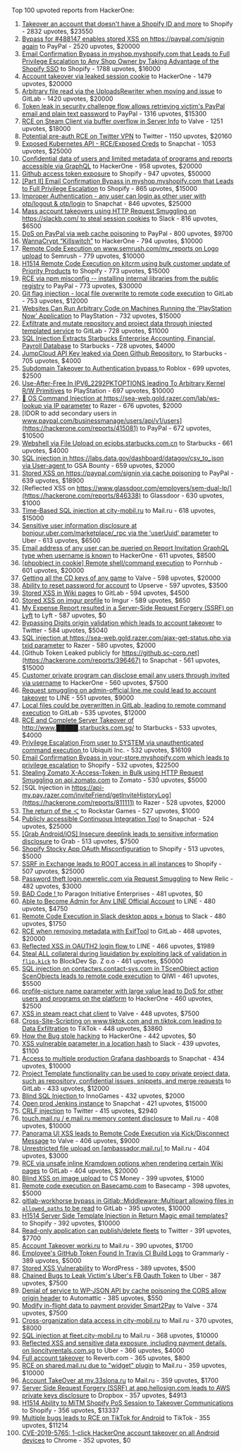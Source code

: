 Top 100 upvoted reports from HackerOne:

1. [Takeover an account that doesn't have a Shopify ID and more](https://hackerone.com/reports/867513) to Shopify - 2832 upvotes, $23550
2. [Bypass for #488147 enables stored XSS on https://paypal.com/signin again](https://hackerone.com/reports/510152) to PayPal - 2520 upvotes, $20000
3. [Email Confirmation Bypass in myshop.myshopify.com that Leads to Full Privilege Escalation to Any Shop Owner by Taking Advantage of the Shopify SSO](https://hackerone.com/reports/791775) to Shopify - 1788 upvotes, $16000
4. [Account takeover via leaked session cookie](https://hackerone.com/reports/745324) to HackerOne - 1479 upvotes, $20000
5. [Arbitrary file read via the UploadsRewriter when moving and issue](https://hackerone.com/reports/827052) to GitLab - 1420 upvotes, $20000
6. [Token leak in security challenge flow allows retrieving victim's PayPal email and plain text password](https://hackerone.com/reports/739737) to PayPal - 1316 upvotes, $15300
7. [RCE on Steam Client via buffer overflow in Server Info](https://hackerone.com/reports/470520) to Valve - 1251 upvotes, $18000
8. [Potential pre-auth RCE on Twitter VPN](https://hackerone.com/reports/591295) to Twitter - 1150 upvotes, $20160
9. [Exposed Kubernetes API - RCE/Exposed Creds](https://hackerone.com/reports/455645) to Snapchat - 1053 upvotes, $25000
10. [Confidential data of users and limited metadata of programs and reports accessible via GraphQL](https://hackerone.com/reports/489146) to HackerOne - 958 upvotes, $20000
11. [Github access token exposure](https://hackerone.com/reports/1087489) to Shopify - 947 upvotes, $50000
12. [[Part II] Email Confirmation Bypass in myshop.myshopify.com that Leads to Full Privilege Escalation](https://hackerone.com/reports/796808) to Shopify - 865 upvotes, $15000
13. [Improper Authentication - any user can login as other user with otp/logout & otp/login](https://hackerone.com/reports/921780) to Snapchat - 846 upvotes, $25000
14. [Mass account takeovers using HTTP Request Smuggling on https://slackb.com/ to steal session cookies](https://hackerone.com/reports/737140) to Slack - 816 upvotes, $6500
15. [DoS on PayPal via web cache poisoning](https://hackerone.com/reports/622122) to PayPal - 800 upvotes, $9700
16. [WannaCrypt “Killswitch”](https://hackerone.com/reports/228648) to HackerOne - 794 upvotes, $10000
17. [Remote Code Execution on www.semrush.com/my_reports on Logo upload](https://hackerone.com/reports/403417) to Semrush - 779 upvotes, $10000
18. [H1514 Remote Code Execution on kitcrm using bulk customer update of Priority Products](https://hackerone.com/reports/422944) to Shopify - 773 upvotes, $15000
19. [RCE via npm misconfig -- installing internal libraries from the public registry](https://hackerone.com/reports/925585) to PayPal - 773 upvotes, $30000
20. [Git flag injection - local file overwrite to remote code execution](https://hackerone.com/reports/658013) to GitLab - 753 upvotes, $12000
21. [Websites Can Run Arbitrary Code on Machines Running the 'PlayStation Now' Application](https://hackerone.com/reports/873614) to PlayStation - 732 upvotes, $15000
22. [Exfiltrate and mutate repository and project data through injected templated service](https://hackerone.com/reports/446585) to GitLab - 728 upvotes, $11000
23. [SQL Injection Extracts Starbucks Enterprise Accounting, Financial, Payroll Database](https://hackerone.com/reports/531051) to Starbucks - 728 upvotes, $4000
24. [JumpCloud API Key leaked via Open Github Repository.](https://hackerone.com/reports/716292) to Starbucks - 705 upvotes, $4000
25. [Subdomain Takeover to Authentication bypass ](https://hackerone.com/reports/335330) to Roblox - 699 upvotes, $2500
26. [Use-After-Free In IPV6_2292PKTOPTIONS leading To Arbitrary Kernel R/W Primitives](https://hackerone.com/reports/826026) to PlayStation - 697 upvotes, $10000
27. [🐞 OS Command Injection at https://sea-web.gold.razer.com/lab/ws-lookup via IP parameter](https://hackerone.com/reports/821962) to Razer - 676 upvotes, $2000
28. [IDOR to add secondary users in www.paypal.com/businessmanage/users/api/v1/users](https://hackerone.com/reports/415081) to PayPal - 672 upvotes, $10500
29. [Webshell via File Upload on ecjobs.starbucks.com.cn](https://hackerone.com/reports/506646) to Starbucks - 661 upvotes, $4000
30. [SQL injection in https://labs.data.gov/dashboard/datagov/csv_to_json via User-agent ](https://hackerone.com/reports/297478) to GSA Bounty - 659 upvotes, $2000
31. [Stored XSS on https://paypal.com/signin via cache poisoning](https://hackerone.com/reports/488147) to PayPal - 639 upvotes, $18900
32. [Reflected XSS on https://www.glassdoor.com/employers/sem-dual-lp/](https://hackerone.com/reports/846338) to Glassdoor - 630 upvotes, $1000
33. [Time-Based SQL injection at city-mobil.ru](https://hackerone.com/reports/868436) to Mail.ru - 618 upvotes, $15000
34. [Sensitive user information disclosure at bonjour.uber.com/marketplace/_rpc via the 'userUuid' parameter](https://hackerone.com/reports/542340) to Uber - 613 upvotes, $6500
35. [Email address of any user can be queried on Report Invitation GraphQL type when username is known](https://hackerone.com/reports/792927) to HackerOne - 611 upvotes, $8500
36. [[phpobject in cookie] Remote shell/command execution](https://hackerone.com/reports/141956) to Pornhub - 601 upvotes, $20000
37. [Getting all the CD keys of any game](https://hackerone.com/reports/391217) to Valve - 598 upvotes, $20000
38. [Ability to reset password for account](https://hackerone.com/reports/322985) to Upserve  - 597 upvotes, $3500
39. [Stored XSS in Wiki pages](https://hackerone.com/reports/526325) to GitLab - 594 upvotes, $4500
40. [Stored XSS on imgur profile](https://hackerone.com/reports/484434) to Imgur - 589 upvotes, $650
41. [My Expense Report resulted in a Server-Side Request Forgery (SSRF) on Lyft](https://hackerone.com/reports/885975) to Lyft - 587 upvotes, $0
42. [Bypassing Digits origin validation which leads to account takeover](https://hackerone.com/reports/129873) to Twitter - 584 upvotes, $5040
43. [SQL injection at https://sea-web.gold.razer.com/ajax-get-status.php via txid parameter](https://hackerone.com/reports/819738) to Razer - 580 upvotes, $2000
44. [Github Token Leaked publicly for https://github.sc-corp.net](https://hackerone.com/reports/396467) to Snapchat - 561 upvotes, $15000
45. [Customer private program can disclose email any users through invited via username](https://hackerone.com/reports/807448) to HackerOne - 560 upvotes, $7500
46. [Request smuggling on admin-official.line.me could lead to account takeover](https://hackerone.com/reports/740037) to LINE - 551 upvotes, $9000
47. [Local files could be overwritten in GitLab, leading to remote command execution](https://hackerone.com/reports/587854) to GitLab - 535 upvotes, $12000
48. [RCE and Complete Server Takeover of http://www.█████.starbucks.com.sg/](https://hackerone.com/reports/502758) to Starbucks - 533 upvotes, $4000
49. [Privilege Escalation From user to SYSTEM via unauthenticated command execution ](https://hackerone.com/reports/544928) to Ubiquiti Inc. - 532 upvotes, $16109
50. [Email Confirmation Bypass in your-store.myshopify.com which leads to privilege escalation](https://hackerone.com/reports/910300) to Shopify - 532 upvotes, $22500
51. [Stealing Zomato X-Access-Token: in Bulk using HTTP Request Smuggling on api.zomato.com](https://hackerone.com/reports/771666) to Zomato - 530 upvotes, $5000
52. [SQL Injection in https://api-my.pay.razer.com/inviteFriend/getInviteHistoryLog](https://hackerone.com/reports/811111) to Razer - 528 upvotes, $2000
53. [The return of the ＜](https://hackerone.com/reports/639684) to Rockstar Games - 527 upvotes, $1000
54. [Publicly accessible Continuous Integration Tool](https://hackerone.com/reports/313457) to Snapchat - 524 upvotes, $25000
55. [[Grab Android/iOS] Insecure deeplink leads to sensitive information disclosure](https://hackerone.com/reports/401793) to Grab - 513 upvotes, $7500
56. [Shopify Stocky App OAuth Misconfiguration](https://hackerone.com/reports/740989) to Shopify - 513 upvotes, $5000
57. [SSRF in Exchange leads to ROOT access in all instances](https://hackerone.com/reports/341876) to Shopify - 507 upvotes, $25000
58. [Password theft login.newrelic.com via Request Smuggling](https://hackerone.com/reports/498052) to New Relic - 482 upvotes, $3000
59. [BAD Code ! ](https://hackerone.com/reports/180074) to Paragon Initiative Enterprises - 481 upvotes, $0
60. [Able to Become Admin for Any LINE Official Account](https://hackerone.com/reports/698579) to LINE - 480 upvotes, $4750
61. [Remote Code Execution in Slack desktop apps + bonus](https://hackerone.com/reports/783877) to Slack - 480 upvotes, $1750
62. [RCE when removing metadata with ExifTool](https://hackerone.com/reports/1154542) to GitLab - 468 upvotes, $20000
63. [Reflected XSS in OAUTH2 login flow ](https://hackerone.com/reports/697099) to LINE - 466 upvotes, $1989
64. [Steal ALL collateral during liquidation by exploiting lack of validation in `flip.kick`](https://hackerone.com/reports/684092) to BlockDev Sp. Z o.o - 461 upvotes, $50000
65. [SQL injection on contactws.contact-sys.com in TScenObject action ScenObjects leads to remote code execution](https://hackerone.com/reports/816254) to QIWI - 461 upvotes, $5500
66. [profile-picture name parameter with large value lead to DoS for other users and programs on the platform](https://hackerone.com/reports/764434) to HackerOne - 460 upvotes, $2500
67. [XSS in steam react chat client](https://hackerone.com/reports/409850) to Valve - 448 upvotes, $7500
68. [Cross-Site-Scripting on www.tiktok.com and m.tiktok.com leading to Data Exfiltration](https://hackerone.com/reports/968082) to TikTok - 448 upvotes, $3860
69. [How the Bug stole hacking](https://hackerone.com/reports/762510) to HackerOne - 442 upvotes, $0
70. [XSS vulnerable parameter in a location hash](https://hackerone.com/reports/146336) to Slack - 439 upvotes, $1100
71. [Access to multiple production Grafana dashboards](https://hackerone.com/reports/663628) to Snapchat - 434 upvotes, $10000
72. [Project Template functionality can be used to copy private project data, such as repository, confidential issues, snippets, and merge requests](https://hackerone.com/reports/689314) to GitLab - 433 upvotes, $12000
73. [Blind SQL Injection ](https://hackerone.com/reports/758654) to InnoGames - 432 upvotes, $2000
74. [Open prod Jenkins instance](https://hackerone.com/reports/231460) to Snapchat - 421 upvotes, $15000
75. [CRLF injection](https://hackerone.com/reports/446271) to Twitter - 415 upvotes, $2940
76. [touch.mail.ru / e.mail.ru memory content disclosure](https://hackerone.com/reports/513236) to Mail.ru - 408 upvotes, $10000
77. [Panorama UI XSS leads to Remote Code Execution via Kick/Disconnect Message](https://hackerone.com/reports/631956) to Valve - 406 upvotes, $9000
78. [Unrestricted file upload on [ambassador.mail.ru] ](https://hackerone.com/reports/854032) to Mail.ru - 404 upvotes, $3000
79. [RCE via unsafe inline Kramdown options when rendering certain Wiki pages](https://hackerone.com/reports/1125425) to GitLab - 404 upvotes, $20000
80. [Blind XSS on image upload](https://hackerone.com/reports/1010466) to CS Money - 399 upvotes, $1000
81. [Remote code execution on Basecamp.com](https://hackerone.com/reports/365271) to Basecamp - 398 upvotes, $5000
82. [gitlab-workhorse bypass in Gitlab::Middleware::Multipart allowing files in `allowed_paths` to be read](https://hackerone.com/reports/850447) to GitLab - 395 upvotes, $10000
83. [H1514 Server Side Template Injection in Return Magic email templates?](https://hackerone.com/reports/423541) to Shopify - 392 upvotes, $10000
84. [Read-only application can publish/delete fleets](https://hackerone.com/reports/1032468) to Twitter - 391 upvotes, $7700
85. [Account Takeover worki.ru](https://hackerone.com/reports/744662) to Mail.ru - 390 upvotes, $1700
86. [Employee's GitHub Token Found In Travis CI Build Logs](https://hackerone.com/reports/496937) to Grammarly - 389 upvotes, $5000
87. [Stored XSS Vulnerability](https://hackerone.com/reports/643908) to WordPress - 389 upvotes, $500
88. [Chained Bugs to Leak Victim's Uber's FB Oauth Token](https://hackerone.com/reports/202781) to Uber - 387 upvotes, $7500
89. [Denial of service to WP-JSON API by cache poisoning the CORS allow origin header](https://hackerone.com/reports/591302) to Automattic - 385 upvotes, $550
90. [Modify in-flight data to payment provider Smart2Pay](https://hackerone.com/reports/1295844) to Valve - 374 upvotes, $7500
91. [Cross-organization data access in city-mobil.ru](https://hackerone.com/reports/863983) to Mail.ru - 370 upvotes, $8000
92. [SQL injection at fleet.city-mobil.ru](https://hackerone.com/reports/881901) to Mail.ru - 368 upvotes, $10000
93. [Reflected XSS and sensitive data exposure, including payment details, on lioncityrentals.com.sg](https://hackerone.com/reports/340431) to Uber - 366 upvotes, $4000
94. [Full account takeover](https://hackerone.com/reports/314808) to Reverb.com - 365 upvotes, $800
95. [RCE on shared.mail.ru due to "widget" plugin](https://hackerone.com/reports/518637) to Mail.ru - 359 upvotes, $10000
96. [Account TakeOver at my.33slona.ru](https://hackerone.com/reports/773519) to Mail.ru - 359 upvotes, $1700
97. [Server Side Request Forgery (SSRF) at app.hellosign.com leads to AWS private keys disclosure](https://hackerone.com/reports/923132) to Dropbox - 357 upvotes, $4913
98. [H1514 Ability to MiTM Shopify PoS Session to Takeover Communications](https://hackerone.com/reports/423467) to Shopify - 356 upvotes, $13337
99. [Multiple bugs leads to RCE on TikTok for Android](https://hackerone.com/reports/1065500) to TikTok - 355 upvotes, $11214
100. [CVE-2019-5765: 1-click HackerOne account takeover on all Android devices](https://hackerone.com/reports/563870) to Chrome - 352 upvotes, $0
